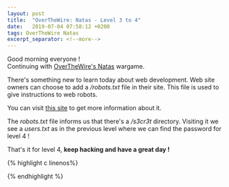 ```yaml
---
layout: post
title:  "OverTheWire: Natas - Level 3 to 4"
date:   2019-07-04 07:58:12 +0200
tags: OverTheWire Natas
excerpt_separator: <!--more-->
---
```


Good morning everyone !<br>
Continuing with [OverTheWire's Natas](http://overthewire.org/wargames/natas/) wargame.<!--more-->

There's something new to learn today about web development. Web site owners can choose to add a */robots.txt* file in their site. This file is used to give instructions to web robots. 

You can visit [this site](https://www.robotstxt.org/robotstxt.html) to get more information about it.

The *robots.txt* file informs us that there's a */s3cr3t* directory. Visiting it we see a *users.txt* as in the previous level where we can find the password for level 4 !

That's it for level 4, **keep hacking and have a great day !**

{% highlight c linenos%}

{% endhighlight  %}
